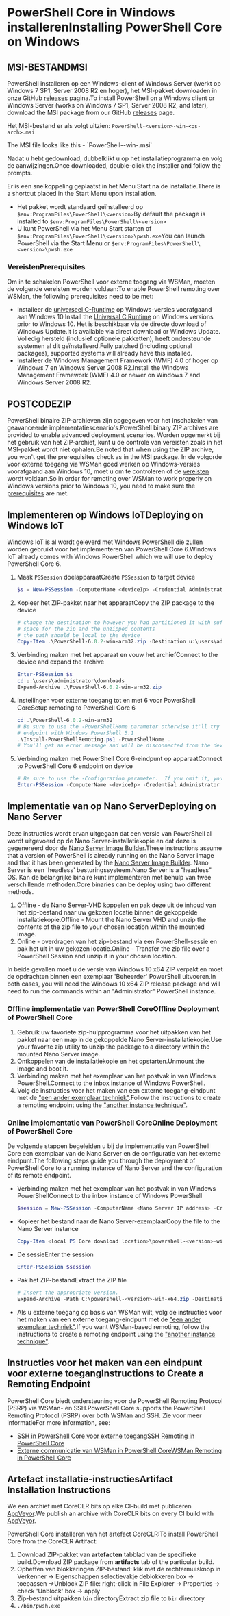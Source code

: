 # <a name="installing-powershell-core-on-windows"></a><span data-ttu-id="5b99f-101">PowerShell Core in Windows installeren</span><span class="sxs-lookup"><span data-stu-id="5b99f-101">Installing PowerShell Core on Windows</span></span>

## <a name="msi"></a><span data-ttu-id="5b99f-102">MSI-BESTAND</span><span class="sxs-lookup"><span data-stu-id="5b99f-102">MSI</span></span>

<span data-ttu-id="5b99f-103">PowerShell installeren op een Windows-client of Windows Server (werkt op Windows 7 SP1, Server 2008 R2 en hoger), het MSI-pakket downloaden in onze GitHub [releases][] pagina.</span><span class="sxs-lookup"><span data-stu-id="5b99f-103">To install PowerShell on a Windows client or Windows Server (works on Windows 7 SP1, Server 2008 R2, and later), download the MSI package from our GitHub [releases][] page.</span></span>

<span data-ttu-id="5b99f-104">Het MSI-bestand er als volgt uitzien: `PowerShell-<version>-win-<os-arch>.msi`
<!-- TODO: should be updated to point to the Download Center as well --></span><span class="sxs-lookup"><span data-stu-id="5b99f-104">The MSI file looks like this - `PowerShell-<version>-win-<os-arch>.msi`
<!-- TODO: should be updated to point to the Download Center as well --></span></span>

<span data-ttu-id="5b99f-105">Nadat u hebt gedownload, dubbelklikt u op het installatieprogramma en volg de aanwijzingen.</span><span class="sxs-lookup"><span data-stu-id="5b99f-105">Once downloaded, double-click the installer and follow the prompts.</span></span>

<span data-ttu-id="5b99f-106">Er is een snelkoppeling geplaatst in het Menu Start na de installatie.</span><span class="sxs-lookup"><span data-stu-id="5b99f-106">There is a shortcut placed in the Start Menu upon installation.</span></span>

- <span data-ttu-id="5b99f-107">Het pakket wordt standaard geïnstalleerd op `$env:ProgramFiles\PowerShell\<version>`</span><span class="sxs-lookup"><span data-stu-id="5b99f-107">By default the package is installed to `$env:ProgramFiles\PowerShell\<version>`</span></span>
- <span data-ttu-id="5b99f-108">U kunt PowerShell via het Menu Start starten of `$env:ProgramFiles\PowerShell\<version>\pwsh.exe`</span><span class="sxs-lookup"><span data-stu-id="5b99f-108">You can launch PowerShell via the Start Menu or `$env:ProgramFiles\PowerShell\<version>\pwsh.exe`</span></span>

### <a name="prerequisites"></a><span data-ttu-id="5b99f-109">Vereisten</span><span class="sxs-lookup"><span data-stu-id="5b99f-109">Prerequisites</span></span>

<span data-ttu-id="5b99f-110">Om in te schakelen PowerShell voor externe toegang via WSMan, moeten de volgende vereisten worden voldaan:</span><span class="sxs-lookup"><span data-stu-id="5b99f-110">To enable PowerShell remoting over WSMan, the following prerequisites need to be met:</span></span>

- <span data-ttu-id="5b99f-111">Installeer de [universeel C-Runtime](https://www.microsoft.com/download/details.aspx?id=50410) op Windows-versies voorafgaand aan Windows 10.</span><span class="sxs-lookup"><span data-stu-id="5b99f-111">Install the [Universal C Runtime](https://www.microsoft.com/download/details.aspx?id=50410) on Windows versions prior to Windows 10.</span></span>
  <span data-ttu-id="5b99f-112">Het is beschikbaar via de directe download of Windows Update.</span><span class="sxs-lookup"><span data-stu-id="5b99f-112">It is available via direct download or Windows Update.</span></span>
  <span data-ttu-id="5b99f-113">Volledig hersteld (inclusief optionele pakketten), heeft ondersteunde systemen al dit geïnstalleerd.</span><span class="sxs-lookup"><span data-stu-id="5b99f-113">Fully patched (including optional packages), supported systems will already have this installed.</span></span>
- <span data-ttu-id="5b99f-114">Installeer de Windows Management Framework (WMF) 4.0 of hoger op Windows 7 en Windows Server 2008 R2.</span><span class="sxs-lookup"><span data-stu-id="5b99f-114">Install the Windows Management Framework (WMF) 4.0 or newer on Windows 7 and Windows Server 2008 R2.</span></span>

## <a name="zip"></a><span data-ttu-id="5b99f-115">POSTCODE</span><span class="sxs-lookup"><span data-stu-id="5b99f-115">ZIP</span></span>

<span data-ttu-id="5b99f-116">PowerShell binaire ZIP-archieven zijn opgegeven voor het inschakelen van geavanceerde implementatiescenario's.</span><span class="sxs-lookup"><span data-stu-id="5b99f-116">PowerShell binary ZIP archives are provided to enable advanced deployment scenarios.</span></span>
<span data-ttu-id="5b99f-117">Worden opgemerkt bij het gebruik van het ZIP-archief, kunt u de controle van vereisten zoals in het MSI-pakket wordt niet ophalen.</span><span class="sxs-lookup"><span data-stu-id="5b99f-117">Be noted that when using the ZIP archive, you won't get the prerequisites check as in the MSI package.</span></span>
<span data-ttu-id="5b99f-118">In de volgorde voor externe toegang via WSMan goed werken op Windows-versies voorafgaand aan Windows 10, moet u om te controleren of de [vereisten](#prerequisites) wordt voldaan.</span><span class="sxs-lookup"><span data-stu-id="5b99f-118">So in order for remoting over WSMan to work properly on Windows versions prior to Windows 10, you need to make sure the [prerequisites](#prerequisites) are met.</span></span>

## <a name="deploying-on-windows-iot"></a><span data-ttu-id="5b99f-119">Implementeren op Windows IoT</span><span class="sxs-lookup"><span data-stu-id="5b99f-119">Deploying on Windows IoT</span></span>

<span data-ttu-id="5b99f-120">Windows IoT is al wordt geleverd met Windows PowerShell die zullen worden gebruikt voor het implementeren van PowerShell Core 6.</span><span class="sxs-lookup"><span data-stu-id="5b99f-120">Windows IoT already comes with Windows PowerShell which we will use to deploy PowerShell Core 6.</span></span>

1. <span data-ttu-id="5b99f-121">Maak `PSSession` doelapparaat</span><span class="sxs-lookup"><span data-stu-id="5b99f-121">Create `PSSession` to target device</span></span>

   ```powershell
   $s = New-PSSession -ComputerName <deviceIp> -Credential Administrator
   ```

2. <span data-ttu-id="5b99f-122">Kopieer het ZIP-pakket naar het apparaat</span><span class="sxs-lookup"><span data-stu-id="5b99f-122">Copy the ZIP package to the device</span></span>

   ```powershell
   # change the destination to however you had partitioned it with sufficient
   # space for the zip and the unzipped contents
   # the path should be local to the device
   Copy-Item .\PowerShell-6.0.2-win-arm32.zip -Destination u:\users\administrator\Downloads -ToSession $s
   ```

3. <span data-ttu-id="5b99f-123">Verbinding maken met het apparaat en vouw het archief</span><span class="sxs-lookup"><span data-stu-id="5b99f-123">Connect to the device and expand the archive</span></span>

   ```powershell
   Enter-PSSession $s
   cd u:\users\administrator\downloads
   Expand-Archive .\PowerShell-6.0.2-win-arm32.zip
   ```

4. <span data-ttu-id="5b99f-124">Instellingen voor externe toegang tot en met 6 voor PowerShell Core</span><span class="sxs-lookup"><span data-stu-id="5b99f-124">Setup remoting to PowerShell Core 6</span></span>

   ```powershell
   cd .\PowerShell-6.0.2-win-arm32
   # Be sure to use the -PowerShellHome parameter otherwise it'll try to create a new
   # endpoint with Windows PowerShell 5.1
   .\Install-PowerShellRemoting.ps1 -PowerShellHome .
   # You'll get an error message and will be disconnected from the device because it has to restart WinRM
   ```

5. <span data-ttu-id="5b99f-125">Verbinding maken met PowerShell Core 6-eindpunt op apparaat</span><span class="sxs-lookup"><span data-stu-id="5b99f-125">Connect to PowerShell Core 6 endpoint on device</span></span>

   ```powershell
   # Be sure to use the -Configuration parameter.  If you omit it, you will connect to Windows PowerShell 5.1
   Enter-PSSession -ComputerName <deviceIp> -Credential Administrator -Configuration powershell.6.0.2
   ```

## <a name="deploying-on-nano-server"></a><span data-ttu-id="5b99f-126">Implementatie van op Nano Server</span><span class="sxs-lookup"><span data-stu-id="5b99f-126">Deploying on Nano Server</span></span>

<span data-ttu-id="5b99f-127">Deze instructies wordt ervan uitgegaan dat een versie van PowerShell al wordt uitgevoerd op de Nano Server-installatiekopie en dat deze is gegenereerd door de [Nano Server Image Builder](/windows-server/get-started/deploy-nano-server).</span><span class="sxs-lookup"><span data-stu-id="5b99f-127">These instructions assume that a version of PowerShell is already running on the Nano Server image and that it has been generated by the [Nano Server Image Builder](/windows-server/get-started/deploy-nano-server).</span></span>
<span data-ttu-id="5b99f-128">Nano Server is een 'headless' besturingssysteem.</span><span class="sxs-lookup"><span data-stu-id="5b99f-128">Nano Server is a "headless" OS.</span></span> <span data-ttu-id="5b99f-129">Kan de belangrijke binaire kunt implementeren met behulp van twee verschillende methoden.</span><span class="sxs-lookup"><span data-stu-id="5b99f-129">Core binaries can be deploy using two different methods.</span></span>

1. <span data-ttu-id="5b99f-130">Offline - de Nano Server-VHD koppelen en pak deze uit de inhoud van het zip-bestand naar uw gekozen locatie binnen de gekoppelde installatiekopie.</span><span class="sxs-lookup"><span data-stu-id="5b99f-130">Offline - Mount the Nano Server VHD and unzip the contents of the zip file to your chosen location within the mounted image.</span></span>
2. <span data-ttu-id="5b99f-131">Online - overdragen van het zip-bestand via een PowerShell-sessie en pak het uit in uw gekozen locatie.</span><span class="sxs-lookup"><span data-stu-id="5b99f-131">Online - Transfer the zip file over a PowerShell Session and unzip it in your chosen location.</span></span>

<span data-ttu-id="5b99f-132">In beide gevallen moet u de versie van Windows 10 x64 ZIP verpakt en moet de opdrachten binnen een exemplaar 'Beheerder' PowerShell uitvoeren.</span><span class="sxs-lookup"><span data-stu-id="5b99f-132">In both cases, you will need the Windows 10 x64 ZIP release package and will need to run the commands within an "Administrator" PowerShell instance.</span></span>

### <a name="offline-deployment-of-powershell-core"></a><span data-ttu-id="5b99f-133">Offline implementatie van PowerShell Core</span><span class="sxs-lookup"><span data-stu-id="5b99f-133">Offline Deployment of PowerShell Core</span></span>

1. <span data-ttu-id="5b99f-134">Gebruik uw favoriete zip-hulpprogramma voor het uitpakken van het pakket naar een map in de gekoppelde Nano Server-installatiekopie.</span><span class="sxs-lookup"><span data-stu-id="5b99f-134">Use your favorite zip utility to unzip the package to a directory within the mounted Nano Server image.</span></span>
2. <span data-ttu-id="5b99f-135">Ontkoppelen van de installatiekopie en het opstarten.</span><span class="sxs-lookup"><span data-stu-id="5b99f-135">Unmount the image and boot it.</span></span>
3. <span data-ttu-id="5b99f-136">Verbinding maken met het exemplaar van het postvak in van Windows PowerShell.</span><span class="sxs-lookup"><span data-stu-id="5b99f-136">Connect to the inbox instance of Windows PowerShell.</span></span>
4. <span data-ttu-id="5b99f-137">Volg de instructies voor het maken van een externe toegang-eindpunt met de ["een ander exemplaar techniek"](#executed-by-another-instance-of-powershell-on-behalf-of-the-instance-that-it-will-register).</span><span class="sxs-lookup"><span data-stu-id="5b99f-137">Follow the instructions to create a remoting endpoint using the ["another instance technique"](#executed-by-another-instance-of-powershell-on-behalf-of-the-instance-that-it-will-register).</span></span>

### <a name="online-deployment-of-powershell-core"></a><span data-ttu-id="5b99f-138">Online implementatie van PowerShell Core</span><span class="sxs-lookup"><span data-stu-id="5b99f-138">Online Deployment of PowerShell Core</span></span>

<span data-ttu-id="5b99f-139">De volgende stappen begeleiden u bij de implementatie van PowerShell Core een exemplaar van de Nano Server en de configuratie van het externe eindpunt.</span><span class="sxs-lookup"><span data-stu-id="5b99f-139">The following steps guide you through the deployment of PowerShell Core to a running instance of Nano Server and the configuration of its remote endpoint.</span></span>

- <span data-ttu-id="5b99f-140">Verbinding maken met het exemplaar van het postvak in van Windows PowerShell</span><span class="sxs-lookup"><span data-stu-id="5b99f-140">Connect to the inbox instance of Windows PowerShell</span></span>

  ```powershell
  $session = New-PSSession -ComputerName <Nano Server IP address> -Credential <An Administrator account on the system>
  ```

- <span data-ttu-id="5b99f-141">Kopieer het bestand naar de Nano Server-exemplaar</span><span class="sxs-lookup"><span data-stu-id="5b99f-141">Copy the file to the Nano Server instance</span></span>

  ```powershell
  Copy-Item <local PS Core download location>\powershell-<version>-win-x64.zip c:\ -ToSession $session
  ```

- <span data-ttu-id="5b99f-142">De sessie</span><span class="sxs-lookup"><span data-stu-id="5b99f-142">Enter the session</span></span>

  ```powershell
  Enter-PSSession $session
  ```

- <span data-ttu-id="5b99f-143">Pak het ZIP-bestand</span><span class="sxs-lookup"><span data-stu-id="5b99f-143">Extract the ZIP file</span></span>

  ```powershell
  # Insert the appropriate version.
  Expand-Archive -Path C:\powershell-<version>-win-x64.zip -DestinationPath "C:\PowerShellCore_<version>"
  ```

- <span data-ttu-id="5b99f-144">Als u externe toegang op basis van WSMan wilt, volg de instructies voor het maken van een externe toegang-eindpunt met de ["een ander exemplaar techniek"](../core-powershell/WSMan-Remoting-in-PowerShell-Core.md#executed-by-another-instance-of-powershell-on-behalf-of-the-instance-that-it-will-register).</span><span class="sxs-lookup"><span data-stu-id="5b99f-144">If you want WSMan-based remoting, follow the instructions to create a remoting endpoint using the ["another instance technique"](../core-powershell/WSMan-Remoting-in-PowerShell-Core.md#executed-by-another-instance-of-powershell-on-behalf-of-the-instance-that-it-will-register).</span></span>

## <a name="instructions-to-create-a-remoting-endpoint"></a><span data-ttu-id="5b99f-145">Instructies voor het maken van een eindpunt voor externe toegang</span><span class="sxs-lookup"><span data-stu-id="5b99f-145">Instructions to Create a Remoting Endpoint</span></span>

<span data-ttu-id="5b99f-146">PowerShell Core biedt ondersteuning voor de PowerShell Remoting Protocol (PSRP) via WSMan- en SSH.</span><span class="sxs-lookup"><span data-stu-id="5b99f-146">PowerShell Core supports the PowerShell Remoting Protocol (PSRP) over both WSMan and SSH.</span></span>
<span data-ttu-id="5b99f-147">Zie voor meer informatie</span><span class="sxs-lookup"><span data-stu-id="5b99f-147">For more information, see:</span></span>

- <span data-ttu-id="5b99f-148">[SSH in PowerShell Core voor externe toegang][ssh-remoting]</span><span class="sxs-lookup"><span data-stu-id="5b99f-148">[SSH Remoting in PowerShell Core][ssh-remoting]</span></span>
- <span data-ttu-id="5b99f-149">[Externe communicatie van WSMan in PowerShell Core][wsman-remoting]</span><span class="sxs-lookup"><span data-stu-id="5b99f-149">[WSMan Remoting in PowerShell Core][wsman-remoting]</span></span>

## <a name="artifact-installation-instructions"></a><span data-ttu-id="5b99f-150">Artefact installatie-instructies</span><span class="sxs-lookup"><span data-stu-id="5b99f-150">Artifact Installation Instructions</span></span>

<span data-ttu-id="5b99f-151">We een archief met CoreCLR bits op elke CI-build met publiceren [AppVeyor][].</span><span class="sxs-lookup"><span data-stu-id="5b99f-151">We publish an archive with CoreCLR bits on every CI build with [AppVeyor][].</span></span>

<span data-ttu-id="5b99f-152">PowerShell Core installeren van het artefact CoreCLR:</span><span class="sxs-lookup"><span data-stu-id="5b99f-152">To install PowerShell Core from the CoreCLR Artifact:</span></span>

1. <span data-ttu-id="5b99f-153">Download ZIP-pakket van **artefacten** tabblad van de specifieke build.</span><span class="sxs-lookup"><span data-stu-id="5b99f-153">Download ZIP package from **artifacts** tab of the particular build.</span></span>
2. <span data-ttu-id="5b99f-154">Opheffen van blokkeringen ZIP-bestand: klik met de rechtermuisknop in Verkenner -> Eigenschappen selectievakje deblokkeren box -> toepassen -></span><span class="sxs-lookup"><span data-stu-id="5b99f-154">Unblock ZIP file: right-click in File Explorer -> Properties -> check 'Unblock' box -> apply</span></span>
3. <span data-ttu-id="5b99f-155">Zip-bestand uitpakken `bin` directory</span><span class="sxs-lookup"><span data-stu-id="5b99f-155">Extract zip file to `bin` directory</span></span>
4. `./bin/pwsh.exe`

<!-- [download-center]: TODO -->

[releases]: https://github.com/PowerShell/PowerShell/releases
[ssh-remoting]: ../core-powershell/SSH-Remoting-in-PowerShell-Core.md
[wsman-remoting]: ../core-powershell/WSMan-Remoting-in-PowerShell-Core.md
[AppVeyor]: https://ci.appveyor.com/project/PowerShell/powershell
